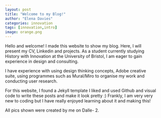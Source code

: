 ```yaml
---
layout: post
title: "Welcome to my Blog!"
author: "Elena Davies"
categories: innovation
tags: [innovation,intro]
image: orange.png 
---
```


Hello and welcome! I made this website to show my blog. Here, I will present my CV, Linkedin and projects. As a student currently studying History with Innovation at the University of Bristol, I am eager to gain experience in design and consulting.

I have experience with using design thinking concepts, Adobe creative suite, using programmes such as Mural/Miro to organise my work and conducting user research.

For this website, I found a Jekyll template I liked and used Github and visual code to write these posts and make it look pretty :) 
Frankly, I am very very new to coding but I have really enjoyed learning about it and making this!

All pics shown were created by me on Dalle- 2. 